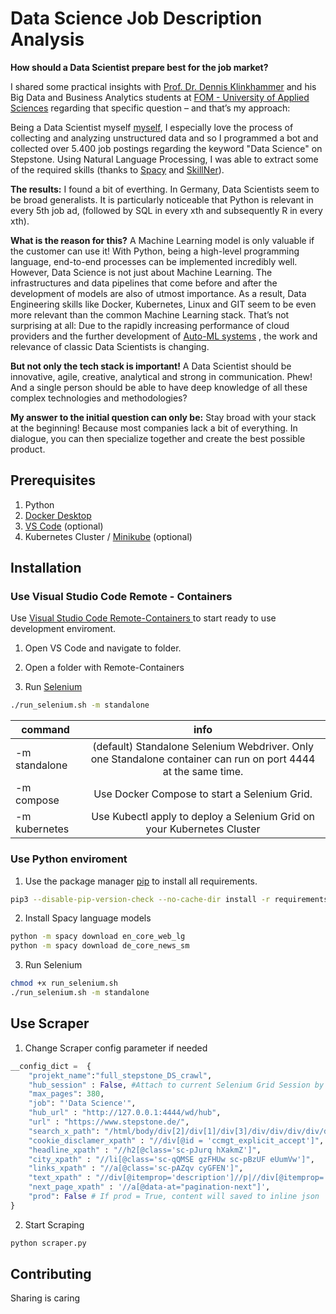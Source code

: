 # Data Science Job Description Analysis 

**How should a Data Scientist prepare best for the job market?**

I shared some practical insights with [Prof. Dr. Dennis Klinkhammer](https://de.linkedin.com/in/dr-dennis-klinkhammer) and his Big Data and Business Analytics students at [FOM - University of Applied Sciences](https://www.fom.de/) regarding that specific question – and that’s my approach:

Being a Data Scientist myself [myself](https://de.linkedin.com/in/rubenwienigk), I especially love the process of collecting and analyzing unstructured data and so I programmed a bot and collected over 5.400 job postings regarding the keyword "Data Science" on []() Stepstone. Using Natural Language Processing, I was able to extract some of the required skills (thanks to [Spacy](https://spacy.io/) and [SkillNer](https://github.com/AnasAito/SkillNER)). 

**The results:** I found a bit of everthing. In Germany, Data Scientists seem to be broad generalists. It is particularly noticeable that Python is relevant in every 5th job ad, (followed by SQL in every xth and subsequently R in every xth). 

**What is the reason for this?** A Machine Learning model is only valuable if the customer can use it! With Python, being a high-level programming language, end-to-end processes can be implemented incredibly well. However, Data Science is not just about Machine Learning. The infrastructures and data pipelines that come before and after the development of models are also of utmost importance. As a result, Data Engineering skills like Docker, Kubernetes, Linux and GIT seem to be even more relevant than the common Machine Learning stack. That’s not surprising at all: Due to the rapidly increasing performance of cloud providers and the further development of [Auto-ML systems](https://openml.github.io/automlbenchmark/automl_overview.html) , the work and relevance of classic Data Scientists is changing. 

**But not only the tech stack is important!** A Data Scientist should be innovative, agile, creative, analytical and strong in communication. Phew! And a single person should be able to have deep knowledge of all these complex technologies and methodologies?

**My answer to the initial question can only be:** Stay broad with your stack at the beginning! Because most companies lack a bit of everything. In dialogue, you can then specialize together and create the best possible product.

## Prerequisites

1. Python
2. [Docker Desktop](https://www.docker.com/products/docker-desktop/)
3. [VS Code](https://code.visualstudio.com/) (optional)
4. Kubernetes Cluster / [Minikube](https://minikube.sigs.k8s.io/docs/start/) (optional)

## Installation

### Use Visual Studio Code Remote - Containers 

Use [Visual Studio Code Remote-Containers ](https://code.visualstudio.com/docs/remote/containers) to start ready to use development enviroment. 

1. Open VS Code and navigate to folder.

2. Open a folder with Remote-Containers

3. Run [Selenium](https://github.com/SeleniumHQ/docker-selenium)  

```bash
./run_selenium.sh -m standalone
```

| command   |      info      |  
|------------|:-------------:|
| -m standalone | (default) Standalone Selenium Webdriver. Only one Standalone container can run on port 4444 at the same time.  | 
| -m compose | Use Docker Compose to start a Selenium Grid. |  
| -m kubernetes | Use Kubectl apply to deploy a Selenium Grid on your Kubernetes Cluster  |   

### Use Python enviroment

1. Use the package manager [pip](https://pip.pypa.io/en/stable/) to install all requirements.

```bash
pip3 --disable-pip-version-check --no-cache-dir install -r requirements.txt
```

2. Install Spacy language models

```bash
python -m spacy download en_core_web_lg 
python -m spacy download de_core_news_sm
```

3. Run Selenium 

```bash
chmod +x run_selenium.sh 
./run_selenium.sh -m standalone
```

## Use Scraper

1. Change Scraper config parameter if needed
```python
__config_dict =  {
    "projekt_name":"full_stepstone_DS_crawl",
    "hub_session" : False, #Attach to current Selenium Grid Session by ID 
    "max_pages": 380, 
    "job": "'Data Science'",
    "hub_url" : "http://127.0.0.1:4444/wd/hub",
    "url" : "https://www.stepstone.de/",
    "search_x_path": "/html/body/div[2]/div[1]/div[3]/div/div/div/div/div[1]/div[1]/div[1]/div/div[2]/input", 
    "cookie_disclamer_xpath" : "//div[@id = 'ccmgt_explicit_accept']",
    "headline_xpath" : "//h2[@class='sc-pJurq hXakmZ']",
    "city_xpath" : "//li[@class='sc-qQMSE gzFHUw sc-pBzUF eUumVw']",
    "links_xpath" : "//a[@class='sc-pAZqv cyGFEN']",
    "text_xpath" : "//div[@itemprop='description']//p|//div[@itemprop='description']//b|//div[@itemprop='description']//li",
    "next_page_xpath" : '//a[@data-at="pagination-next"]',
    "prod": False # If prod = True, content will saved to inline json
}
```

2. Start Scraping 

```bash
python scraper.py
```

## Contributing
Sharing is caring
